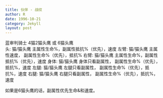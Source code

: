 ```yaml
---
title: 伙伴 - 战纹
author: R
date: 1996-10-21
category: Jekyll
layout: post
---
```


蓝审判骑士 4猫2猫头鹰 或 6猫头鹰<br>
头: 猫/猫头鹰 主属性生命%，副属性抵抗%（优先），速度
左臂: 猫/猫头鹰 主属性速度， 副属性生命%（优先），抵抗%
右臂: 猫/猫头鹰 主属性生命%，副属性抵抗%（优先），速度
身体: 猫/猫头鹰 身体只看副属性， 副属性生命%（优先），抵抗%，速度
左腿: 猫/猫头鹰 左腿只看副属性， 副属性生命%（优先），抵抗%，速度
右腿: 猫/猫头鹰 右腿只看副属性， 副属性生命%（优先），抵抗%，速度

如果是6猫头鹰的话，副属性优先生命&和速度。